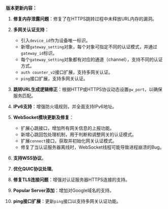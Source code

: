 **版本更新内容：**

1. **修复内存泄露问题**：修复了在HTTPS跳转过程中未释放URL内存的漏洞。

2. **多网关认证支持**：
   - 引入`device_id`作为设备唯一标识。
   - 新增`gateway_setting`对象，每个对象可指定不同的认证模式，并通过`gateway_id`标识。
   - 每个`gateway_setting`对象都有对应的通道（channel），支持不同的认证方式。
   - `auth counter_v2`接口扩展，支持多网关认证。
   - `ping`接口扩展，支持多网关认证。

3. **跳转URL生成逻辑修正**：根据HTTP或HTTPS协议动态设置`gw_port`，以确保服务匹配。

4. **IPv6支持**：增强防火墙规则，并全面支持IPv6地址。

5. **WebSocket模块更新及修复**：
   - 扩展心跳接口，增加所有网关信息的上报功能。
   - 新增心跳回包处理机制，用于判断和调整网关的认证模式。
   - 扩展`connect`接口，获取并初始化网关认证模式。
   - 修复了当认证服务器离线时，WebSocket线程可能导致进程崩溃的Bug。

6. **支持WSS协议**。

7. **优化QUIC协议处理**。

8. **修复TLS连接问题**：增强对认证服务器HTTPS连接的支持。

9. **Popular Server添加**：增加对Google域名的支持。

10. **ping接口扩展**：更新`ping`接口以支持多网关认证功能。



